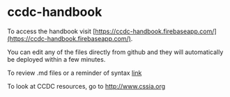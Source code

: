 # ccdc-handbook

To access the handbook visit [https://ccdc-handbook.firebaseapp.com/](https://ccdc-handbook.firebaseapp.com/).

You can edit any of the files directly from github and they will automatically be deployed within a few minutes.

To review .md files or a reminder of syntax [link](https://markdownlivepreview.com)

To look at CCDC resources, go to http://www.cssia.org
